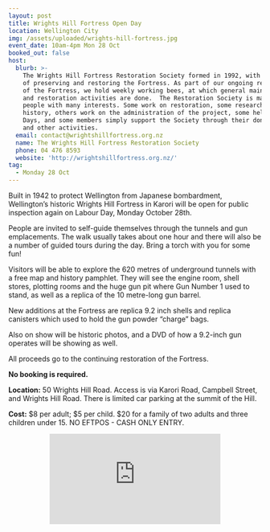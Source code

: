 ```yaml
---
layout: post
title: Wrights Hill Fortress Open Day
location: Wellington City
img: /assets/uploaded/wrights-hill-fortress.jpg
event_date: 10am-4pm Mon 28 Oct
booked_out: false
host:
  blurb: >-
    The Wrights Hill Fortress Restoration Society formed in 1992, with the aim
    of preserving and restoring the Fortress. As part of our ongoing restoration
    of the Fortress, we hold weekly working bees, at which general maintenance
    and restoration activities are done.  The Restoration Society is made up of
    people with many interests. Some work on restoration, some research the
    history, others work on the administration of the project, some help on Open
    Days, and some members simply support the Society through their donations
    and other activities.
  email: contact@wrightshillfortress.org.nz
  name: The Wrights Hill Fortress Restoration Society
  phone: 04 476 8593
  website: 'http://wrightshillfortress.org.nz/'
tag:
  - Monday 28 Oct
---
```

Built in 1942 to protect Wellington from Japanese bombardment, Wellington’s historic Wrights Hill Fortress in Karori will be open for public inspection again on Labour Day, Monday October 28th.

People are invited to self-guide themselves through the tunnels and gun emplacements. The walk usually takes about one hour and there will also be a number of guided tours during the day. Bring a torch with you for some fun!

Visitors will be able to explore the 620 metres of underground tunnels with a free map and history pamphlet. They will see the engine room, shell stores, plotting rooms and the huge gun pit where Gun Number 1 used to stand, as well as a replica of the 10 metre-long gun barrel.

New additions at the Fortress are replica 9.2 inch shells and replica canisters which used to hold the gun powder “charge” bags.

Also on show will be historic photos, and a DVD of how a 9.2-inch gun operates will be showing as well.

All proceeds go to the continuing restoration of the Fortress. 

**No booking is required.**

**Location:** 50 Wrights Hill Road. Access is via Karori Road, Campbell Street, and Wrights Hill Road. There is limited car parking at the summit of the Hill.

**Cost:** $8 per adult; $5 per child. $20 for a family of two adults and three children under 15. NO EFTPOS - CASH ONLY ENTRY. 

<center><iframe src="https://www.facebook.com/plugins/page.php?href=https%3A%2F%2Fwww.facebook.com%2Fwrightshillfortress%2F&tabs=header&width=340&height=180&small_header=false&adapt_container_width=true&hide_cover=false&show_facepile=true&appId" width="340" height="180" style="border:none;overflow:hidden" scrolling="no" frameborder="0" allowTransparency="true" allow="encrypted-media"></iframe></center>
